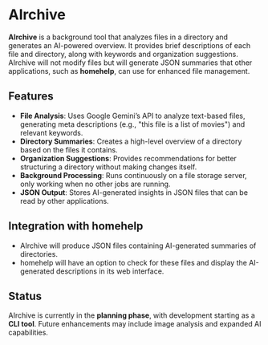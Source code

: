 # AIrchive

**AIrchive** is a background tool that analyzes files in a directory and generates an AI-powered overview. It provides brief descriptions of each file and directory, along with keywords and organization suggestions. AIrchive will not modify files but will generate JSON summaries that other applications, such as **homehelp**, can use for enhanced file management.  

## Features  

- **File Analysis**: Uses Google Gemini’s API to analyze text-based files, generating meta descriptions (e.g., "this file is a list of movies") and relevant keywords.  
- **Directory Summaries**: Creates a high-level overview of a directory based on the files it contains.  
- **Organization Suggestions**: Provides recommendations for better structuring a directory without making changes itself.  
- **Background Processing**: Runs continuously on a file storage server, only working when no other jobs are running.  
- **JSON Output**: Stores AI-generated insights in JSON files that can be read by other applications.  

## Integration with homehelp  

- AIrchive will produce JSON files containing AI-generated summaries of directories.  
- homehelp will have an option to check for these files and display the AI-generated descriptions in its web interface.  

## Status  

AIrchive is currently in the **planning phase**, with development starting as a **CLI tool**. Future enhancements may include image analysis and expanded AI capabilities.  
